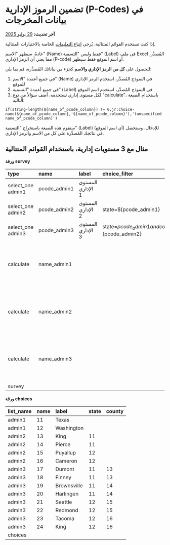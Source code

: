 # تضمين الرموز الإدارية (P-Codes) في بيانات المخرجات
**آخر تحديث:** <a href="https://github.com/kobotoolbox/docs/blob/47cbc8887d6df73ef3bf760d5a3962b77ab26ed8/source/p_codes.md" class="reference">29 يوليو 2025</a>

إذا كنت تستخدم القوائم المتتالية، يُرجى [اتباع التعليمات](cascading_select.md)
الخاصة بالاختيارات المتتالية.

عادةً، سيظهر "الاسم" (Name) فقط وليس "التسمية" (Label) في ملف Excel المُصدَّر،
مما يعني أن الرمز الإداري (P-code) أو اسم الموقع فقط سيظهر.

للحصول على **كل من الرمز الإداري والاسم** كجزء من بياناتك المُصدَّرة، قم بما يلي:

1. في جميع أعمدة "الاسم" (Name) في النموذج المُصدَّر، استخدم الرمز الإداري للموقع
2. في جميع أعمدة "التسمية" (Label) في النموذج المُصدَّر، استخدم اسم الموقع
3. لكل مستوى إداري تستخدمه، أضف سؤالاً من نوع "calculate"، باستخدام الصيغة التالية:

`if(string-length(${name_of_pcode_column}) != 0,jr:choice-name(${name_of_pcode_column},'${name_of_pcode_column}'),'(unspecified name_of_pcode_column)')`

<p class="note">ستقوم هذه الصيغة باستخراج "التسمية" (Label) (أي اسم الموقع) للإدخال، وستحصل في نتائجك المُصدَّرة على كل من الاسم والرمز الإداري.</p>

## مثال مع 3 مستويات إدارية، باستخدام القوائم المتتالية

**ورقة survey**

| type              | name         | label          | choice_filter                                    | calculation                                                                                                               |
| :---------------- | :----------- | :------------- | :----------------------------------------------- | :------------------------------------------------------------------------------------------------------------------------ |
| select_one admin1 | pcode_admin1 | المستوى الإداري 1 |                                                  |                                                                                                                           |
| select_one admin2 | pcode_admin2 | المستوى الإداري 2 | state=${pcode_admin1}                            |                                                                                                                           |
| select_one admin3 | pcode_admin3 | المستوى الإداري 3 | state=${pcode_admin1} and county=${pcode_admin2} |                                                                                                                           |
| calculate         | name_admin1  |                |                                                  | if(string-length(${pcode_admin1}) != 0, jr:choice-name(${pcode_admin1}, '${pcode_admin1}'), '(unspecified pcode_admin1)') |
| calculate         | name_admin2  |                |                                                  | if(string-length(${pcode_admin2}) != 0, jr:choice-name(${pcode_admin2}, '${pcode_admin2}'), '(unspecified pcode_admin2)') |
| calculate         | name_admin3  |                |                                                  | if(string-length(${pcode_admin3}) != 0, jr:choice-name(${pcode_admin3}, '${pcode_admin3}'), '(unspecified pcode_admin3)') |
| survey |

**ورقة choices**

| list_name | name | label       | state | county |
| :-------- | :--- | :---------- | :---- | :----- |
| admin1    | 11   | Texas       |       |        |
| admin1    | 12   | Washington  |       |        |
| admin2    | 13   | King        | 11    |        |
| admin2    | 14   | Pierce      | 11    |        |
| admin2    | 15   | Puyallup    | 12    |        |
| admin2    | 16   | Cameron     | 12    |        |
| admin3    | 17   | Dumont      | 11    | 13     |
| admin3    | 18   | Finney      | 11    | 13     |
| admin3    | 19   | Brownsville | 11    | 14     |
| admin3    | 20   | Harlingen   | 11    | 14     |
| admin3    | 21   | Seattle     | 12    | 15     |
| admin3    | 22   | Redmond     | 12    | 15     |
| admin3    | 23   | Tacoma      | 12    | 16     |
| admin3    | 24   | King        | 12    | 16     |
| choices |